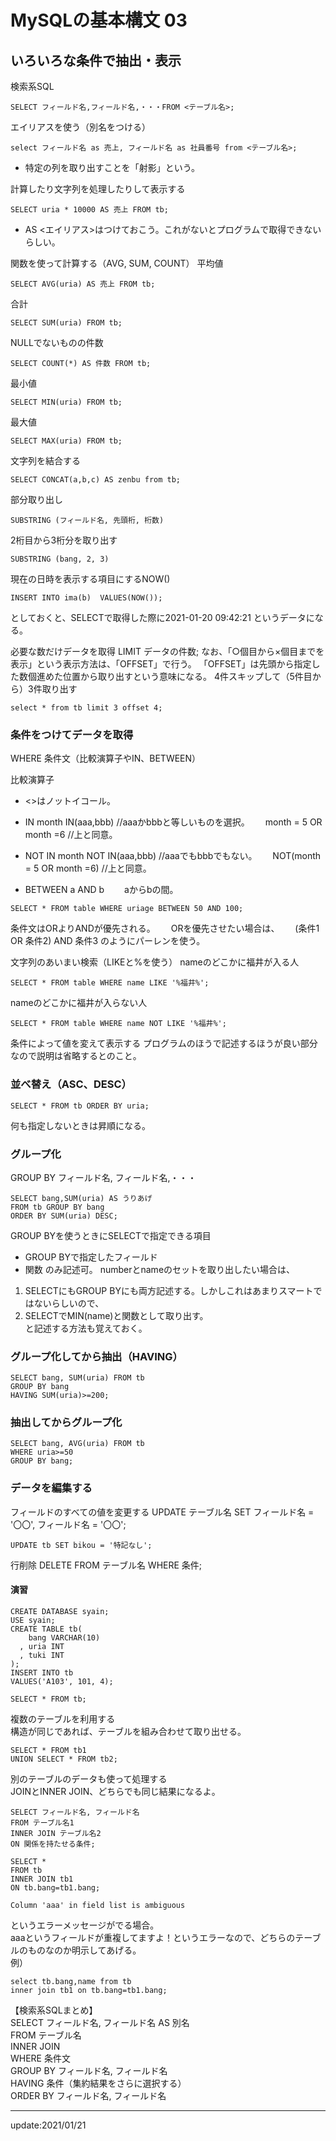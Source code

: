 # MySQLの基本構文 03

## いろいろな条件で抽出・表示
検索系SQL
```
SELECT フィールド名,フィールド名,・・・FROM <テーブル名>;
```

エイリアスを使う（別名をつける）
```
select フィールド名 as 売上, フィールド名 as 社員番号 from <テーブル名>;
```

* 特定の列を取り出すことを「射影」という。

計算したり文字列を処理したりして表示する
```
SELECT uria * 10000 AS 売上 FROM tb;
```

* AS <エイリアス>はつけておこう。これがないとプログラムで取得できないらしい。

関数を使って計算する（AVG, SUM, COUNT）
平均値
```
SELECT AVG(uria) AS 売上 FROM tb;
```
合計
```
SELECT SUM(uria) FROM tb;
```

NULLでないものの件数
```
SELECT COUNT(*) AS 件数 FROM tb;
```

最小値
```
SELECT MIN(uria) FROM tb;
```

最大値
```
SELECT MAX(uria) FROM tb;
```

文字列を結合する
```
SELECT CONCAT(a,b,c) AS zenbu from tb;
```

部分取り出し
```
SUBSTRING (フィールド名, 先頭桁, 桁数)
```
2桁目から3桁分を取り出す
```
SUBSTRING (bang, 2, 3)
```

現在の日時を表示する項目にするNOW()
```
INSERT INTO ima(b)  VALUES(NOW());
```
としておくと、SELECTで取得した際に2021-01-20 09:42:21 というデータになる。

必要な数だけデータを取得
LIMIT データの件数;
なお、「○個目から×個目までを表示」という表示方法は、「OFFSET」で行う。
「OFFSET」は先頭から指定した数個進めた位置から取り出すという意味になる。
4件スキップして（5件目から）3件取り出す
```
select * from tb limit 3 offset 4;
```

### 条件をつけてデータを取得
WHERE 条件文（比較演算子やIN、BETWEEN）

比較演算子
* <>はノットイコール。

* IN
  month IN(aaa,bbb)  //aaaかbbbと等しいものを選択。　　
    month = 5 OR month =6  //上と同意。
* NOT IN
  month NOT IN(aaa,bbb)  //aaaでもbbbでもない。　　
    NOT(month = 5 OR month =6)  //上と同意。

* BETWEEN a AND b　　
aからbの間。
```
SELECT * FROM table WHERE uriage BETWEEN 50 AND 100;
```

条件文はORよりANDが優先される。　　
ORを優先させたい場合は、　　
(条件1 OR 条件2) AND 条件3 のようにパーレンを使う。


文字列のあいまい検索（LIKEと%を使う）
nameのどこかに福井が入る人
```
SELECT * FROM table WHERE name LIKE '%福井%';
```

nameのどこかに福井が入らない人
```
SELECT * FROM table WHERE name NOT LIKE '%福井%';
```


条件によって値を変えて表示する
プログラムのほうで記述するほうが良い部分なので説明は省略するとのこと。


### 並べ替え（ASC、DESC）
```
SELECT * FROM tb ORDER BY uria;
```
何も指定しないときは昇順になる。


### グループ化
GROUP BY フィールド名, フィールド名,・・・
```
SELECT bang,SUM(uria) AS うりあげ 
FROM tb GROUP BY bang 
ORDER BY SUM(uria) DESC;
```

GROUP BYを使うときにSELECTで指定できる項目
  - GROUP BYで指定したフィールド
  - 関数
のみ記述可。
numberとnameのセットを取り出したい場合は、
1. SELECTにもGROUP BYにも両方記述する。しかしこれはあまりスマートではないらしいので、  
2. SELECTでMIN(name)と関数として取り出す。  
と記述する方法も覚えておく。

### グループ化してから抽出（HAVING）
```
SELECT bang, SUM(uria) FROM tb 
GROUP BY bang 
HAVING SUM(uria)>=200;
```

### 抽出してからグループ化
```
SELECT bang, AVG(uria) FROM tb 
WHERE uria>=50 
GROUP BY bang;
```



### データを編集する
フィールドのすべての値を変更する
UPDATE テーブル名 
SET フィールド名 = '〇〇', フィールド名 = '〇〇';
```
UPDATE tb SET bikou = '特記なし';
```

行削除
DELETE FROM テーブル名 WHERE 条件;


#### 演習
```
CREATE DATABASE syain;
USE syain;
CREATE TABLE tb(
    bang VARCHAR(10)
  , uria INT
  , tuki INT
);
INSERT INTO tb 
VALUES('A103', 101, 4);

SELECT * FROM tb;
```


複数のテーブルを利用する  
構造が同じであれば、テーブルを組み合わせて取り出せる。
```
SELECT * FROM tb1 
UNION SELECT * FROM tb2;
```


別のテーブルのデータも使って処理する  
JOINとINNER JOIN、どちらでも同じ結果になるよ。
```
SELECT フィールド名, フィールド名 
FROM テーブル名1 
INNER JOIN テーブル名2 
ON 関係を持たせる条件;
```

```
SELECT *
FROM tb
INNER JOIN tb1
ON tb.bang=tb1.bang;
```

```
Column 'aaa' in field list is ambiguous
``` 
というエラーメッセージがでる場合。  
aaaというフィールドが重複してますよ！というエラーなので、どちらのテーブルのものなのか明示してあげる。  
例）
```
select tb.bang,name from tb 
inner join tb1 on tb.bang=tb1.bang;
```

【検索系SQLまとめ】  
SELECT フィールド名, フィールド名 AS 別名  
  FROM テーブル名  
  INNER JOIN  
  WHERE 条件文  
  GROUP BY フィールド名, フィールド名  
  HAVING 条件（集約結果をさらに選択する）  
  ORDER BY フィールド名, フィールド名



---
update:2021/01/21